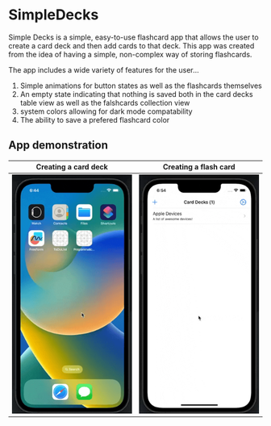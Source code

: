 # SimpleDecks
Simple Decks is a simple, easy-to-use flashcard app that allows the user to create a card deck and then add cards to that deck.
This app was created from the idea of having a simple, non-complex way of storing flashcards.

The app includes a wide variety of features for the user...
1. Simple animations for button states as well as the flashcards themselves 
2. An empty state indicating that nothing is saved both in the card decks table view as well as the falshcards collection view 
3. system colors allowing for dark mode compatability 
4. The ability to save a prefered flashcard color

## App demonstration 


Creating a card deck |  Creating a flash card
  ---|---
![CreatingCardDeck](Assets/CreatingCardDeck.gif)  |  ![CreatingFlashCard](Assets/CreatingFlashCard.gif)
